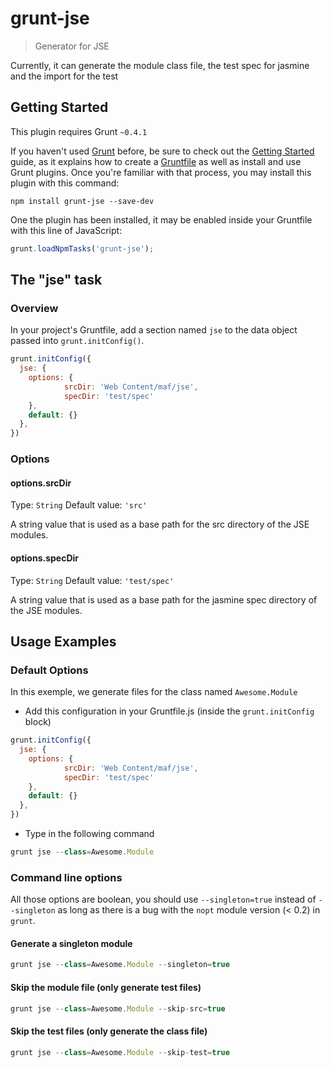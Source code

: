 # grunt-jse

> Generator for JSE

Currently, it can generate the module class file, the test spec for
jasmine and the import for the test

## Getting Started
This plugin requires Grunt `~0.4.1`

If you haven't used [Grunt](http://gruntjs.com/) before, be sure to check out the [Getting Started](http://gruntjs.com/getting-started) guide, as it explains how to create a [Gruntfile](http://gruntjs.com/sample-gruntfile) as well as install and use Grunt plugins. Once you're familiar with that process, you may install this plugin with this command:

```shell
npm install grunt-jse --save-dev
```

One the plugin has been installed, it may be enabled inside your Gruntfile with this line of JavaScript:

```js
grunt.loadNpmTasks('grunt-jse');
```

## The "jse" task

### Overview
In your project's Gruntfile, add a section named `jse` to the data object passed into `grunt.initConfig()`.

```js
grunt.initConfig({
  jse: {
    options: {
			srcDir: 'Web Content/maf/jse',
			specDir: 'test/spec'
    },
    default: {}
  },
})
```

### Options

#### options.srcDir
Type: `String`
Default value: `'src'`

A string value that is used as a base path for the src directory of the
JSE modules.

#### options.specDir
Type: `String`
Default value: `'test/spec'`

A string value that is used as a base path for the jasmine spec directory of the JSE modules.


## Usage Examples

### Default Options
In this exemple, we generate files for the class named `Awesome.Module`

- Add this configuration in your Gruntfile.js (inside the `grunt.initConfig` block)

```js
grunt.initConfig({
  jse: {
    options: {
			srcDir: 'Web Content/maf/jse',
			specDir: 'test/spec'
    },
    default: {}
  },
})
```

- Type in the following command

```js
grunt jse --class=Awesome.Module
```

### Command line options

All those options are boolean, you should use `--singleton=true` instead
of `--singleton` as long as there is a bug with the `nopt` module
version (< 0.2) in `grunt`.

#### Generate a singleton module

```js
grunt jse --class=Awesome.Module --singleton=true
```

#### Skip the module file (only generate test files)

```js
grunt jse --class=Awesome.Module --skip-src=true
```

#### Skip the test files (only generate the class file)

```js
grunt jse --class=Awesome.Module --skip-test=true
```

